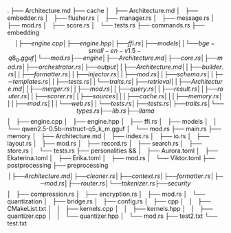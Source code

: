 .
├── Architecture.md
├── cache
│   ├── Architecture.md
│   ├── embedder.rs
│   ├── flusher.rs
│   ├── manager.rs
│   ├── message.rs
│   ├── mod.rs
│   ├── score.rs
│   └── tests.rs
├── commands.rs
├── embedding $$
│   ├── engine.cpp
│   ├── engine.hpp
│   ├── ffi.rs
│   ├── models
│   │   └── bge-small-en-v1.5-q8_0.gguf
│   └── mod.rs
├── engine
│   ├── Architecture.md
│   ├── core.rs
│   ├── mod.rs
│   ├── orchestrator.rs
│   ├── output
│   │   ├── Architecture.md
│   │   ├── builder.rs
│   │   ├── formatter.rs
│   │   ├── injector.rs
│   │   ├── mod.rs
│   │   ├── schema.rs
│   │   ├── templates.rs
│   │   ├── tests.rs
│   │   └── traits.rs
│   ├── retrieval
│   │   ├── Architecture.md
│   │   ├── merger.rs
│   │   ├── mod.rs
│   │   ├── query.rs
│   │   ├── result.rs
│   │   ├── router.rs
│   │   ├── scorer.rs
│   │   ├── sources
│   │   │   ├── cache.rs
│   │   │   ├── memory.rs
│   │   │   ├── mod.rs
│   │   │   └── web.rs
│   │   └── tests.rs
│   ├── tests.rs
│   ├── traits.rs
│   └── types.rs
├── lib.rs
├── llama      $$
│   ├── engine.cpp
│   ├── engine.hpp
│   ├── ffi.rs
│   ├── models
│   │   └── qwen2.5-0.5b-instruct-q5_k_m.gguf
│   └── mod.rs
├── main.rs
├── memory
│   ├── Architecture.md
│   ├── index.rs
│   ├── io.rs
│   ├── layout.rs
│   ├── mod.rs
│   ├── record.rs
│   ├── search.rs
│   ├── store.rs
│   └── tests.rs
├── personalities &&
│   ├── Aurora.toml
│   ├── Ekaterina.toml
│   ├── Erika.toml
│   ├── mod.rs
│   └── Viktor.toml
├── postprocessing
├── preprocessing $$
│   ├── Architecture.md
│   ├── cleaner.rs
│   ├── context.rs
│   ├── formatter.rs
│   ├── mod.rs
│   ├── router.rs
│   └── tokenizer.rs
├── security           $$
│   ├── compression.rs
│   ├── encryption.rs
│   ├── mod.rs
│   └── quantization
│   ├── bridge.rs
│   ├── config.rs
│   ├── cpp
│   │   ├── CMakeList.txt
│   │   ├── kernels.cpp
│   │   ├── kernels.hpp
│   │   ├── quantizer.cpp
│   │   └── quantizer.hpp
│   └── mod.rs
├── test2.txt
└── test.txt
